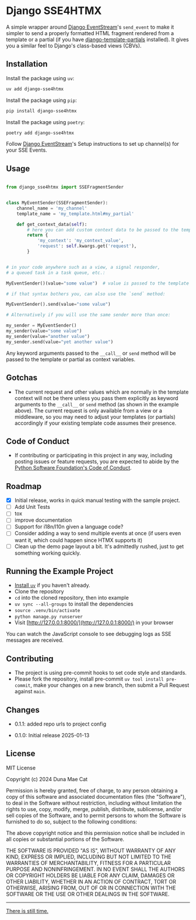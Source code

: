 # Django SSE4HTMX

A simple wrapper around [Django EventStream](https://github.com/fanout/django-eventstream)'s `send_event` to make it
simpler to send a properly formatted HTML fragment rendered from a template or a partial (if you
have [django-template-partials](https://github.com/carltongibson/django-template-partials/tree/main) installed). It
gives you a similar feel to Django's class-based views (CBVs).

## Installation

Install the package using `uv`:

```bash
uv add django-sse4htmx
```

Install the package using `pip`:

```bash
pip install django-sse4htmx
```

Install the package using `poetry`:

```bash
poetry add django-sse4htmx
```

Follow [Django EventStream](https://github.com/fanout/django-eventstream#setup)'s Setup instructions to set up
channel(s) for your SSE Events.

## Usage

```python

from django_sse4htmx import SSEFragmentSender


class MyEventSender(SSEFragmentSender):
    channel_name = 'my_channel'
    template_name = 'my_template.html#my_partial'

    def get_context_data(self):
        # here you can add custom context data to be passed to the template or partial
        return {
            'my_context': 'my_context_value',
            'request': self.kwargs.get('request'),
        }


# in your code anywhere such as a view, a signal responder,
# a queued task in a task queue, etc.:

MyEventSender()(value="some value")  # value is passed to the template or partial as a context variable

# if that syntax bothers you, can also use the `send` method:

MyEventSender().send(value="some value")

# Alternatively if you will use the same sender more than once:

my_sender = MyEventSender()
my_sender(value="some value")
my_sender(value="another value")
my_sender.send(value="yet another value")
```

Any keyword arguments passed to the `__call__` or `send` method will be passed to the template or partial as context
variables.

## Gotchas

- The current request and other values which are normally in the template context will not be there unless you pass them
  explicitly as keyword arguments to the `__call__` or `send` method (as shown in the example above). The current
  request is only available from a view or a middleware, so you may need to adjust your templates (or partials)
  accordingly if your existing template code assumes their presence.

## Code of Conduct

- If contributing or participating in this project in any way, including posting issues or feature requests, you are
  expected to abide by
  the [Python Software Foundation's Code of Conduct](https://policies.python.org/python.org/code-of-conduct/).

## Roadmap

- [x] Initial release, works in quick manual testing with the sample project.
- [ ] Add Unit Tests
- [ ] tox
- [ ] improve documentation
- [ ] Support for i18n/l10n given a language code?
- [ ] Consider adding a way to send multiple events at once (if users even want it, which could happen since HTMX
      supports it)
- [ ] Clean up the demo page layout a bit. It's admittedly rushed, just to get something working quickly.

## Running the Example Project

- [Install `uv`](https://docs.astral.sh/uv/getting-started/installation/) if you haven't already.
- Clone the repository
- `cd` into the cloned repository, then into example
- `uv sync --all-groups` to install the dependencies
- `source .venv/bin/activate`
- `python manage.py runserver`
- Visit [http://127.0.0.1:8000/](http://127.0.0.1:8000/) in your browser

You can watch the JavaScript console to see debugging logs as SSE messages are received.

## Contributing

- The project is using pre-commit hooks to set code style and standards.
- Please fork the repository, install pre-commit `uv tool install pre-commit`, make your changes on a new branch, then
  submit a Pull Request against `main`.

## Changes

- 0.1.1: added repo urls to project config

- 0.1.0: Initial release 2025-01-13

## License

MIT License

Copyright (c) 2024 Duna Mae Cat

Permission is hereby granted, free of charge, to any person obtaining a copy
of this software and associated documentation files (the "Software"), to deal
in the Software without restriction, including without limitation the rights
to use, copy, modify, merge, publish, distribute, sublicense, and/or sell
copies of the Software, and to permit persons to whom the Software is
furnished to do so, subject to the following conditions:

The above copyright notice and this permission notice shall be included in all
copies or substantial portions of the Software.

THE SOFTWARE IS PROVIDED "AS IS", WITHOUT WARRANTY OF ANY KIND, EXPRESS OR
IMPLIED, INCLUDING BUT NOT LIMITED TO THE WARRANTIES OF MERCHANTABILITY,
FITNESS FOR A PARTICULAR PURPOSE AND NONINFRINGEMENT. IN NO EVENT SHALL THE
AUTHORS OR COPYRIGHT HOLDERS BE LIABLE FOR ANY CLAIM, DAMAGES OR OTHER
LIABILITY, WHETHER IN AN ACTION OF CONTRACT, TORT OR OTHERWISE, ARISING FROM,
OUT OF OR IN CONNECTION WITH THE SOFTWARE OR THE USE OR OTHER DEALINGS IN THE
SOFTWARE.

---

[There is still time.](https://www.tillystranstuesdays.com/2024/09/03/the-intentional-trans-allegory-of-i-saw-the-tv-glow-part-1/)
